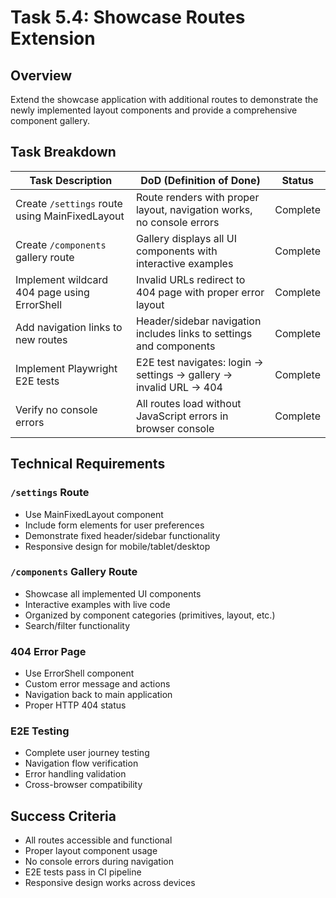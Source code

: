 # Task 5.4: Showcase Routes Extension

## Overview

Extend the showcase application with additional routes to demonstrate the newly implemented layout components and provide a comprehensive component gallery.

## Task Breakdown

| Task Description                               | DoD (Definition of Done)                                              | Status   |
| ---------------------------------------------- | --------------------------------------------------------------------- | -------- |
| Create `/settings` route using MainFixedLayout | Route renders with proper layout, navigation works, no console errors | Complete |
| Create `/components` gallery route             | Gallery displays all UI components with interactive examples          | Complete |
| Implement wildcard 404 page using ErrorShell   | Invalid URLs redirect to 404 page with proper error layout            | Complete |
| Add navigation links to new routes             | Header/sidebar navigation includes links to settings and components   | Complete |
| Implement Playwright E2E tests                 | E2E test navigates: login → settings → gallery → invalid URL → 404    | Complete |
| Verify no console errors                       | All routes load without JavaScript errors in browser console          | Complete |

## Technical Requirements

### `/settings` Route

- Use MainFixedLayout component
- Include form elements for user preferences
- Demonstrate fixed header/sidebar functionality
- Responsive design for mobile/tablet/desktop

### `/components` Gallery Route

- Showcase all implemented UI components
- Interactive examples with live code
- Organized by component categories (primitives, layout, etc.)
- Search/filter functionality

### 404 Error Page

- Use ErrorShell component
- Custom error message and actions
- Navigation back to main application
- Proper HTTP 404 status

### E2E Testing

- Complete user journey testing
- Navigation flow verification
- Error handling validation
- Cross-browser compatibility

## Success Criteria

- All routes accessible and functional
- Proper layout component usage
- No console errors during navigation
- E2E tests pass in CI pipeline
- Responsive design works across devices
